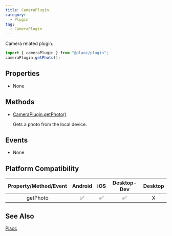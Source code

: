```yaml
---
title: CameraPlugin
category:
  - Plugin
tag:
  - CameraPlugin
---
```


Camera related plugin.

```js 
import { cameraPlugin } from "@plaoc/plugin";
cameraPlugin.getPhoto();
```

## Properties

- None

## Methods

- [CameraPlugin.getPhoto()](./get-photo.md)

  Gets a photo from the local device.

## Events

- None

## Platform Compatibility

| Property/Method/Event | Android | iOS | Desktop-Dev | Desktop |  
|:---------------------:|:-------:|:---:|:-----------:|:-------:|
| getPhoto              | ✅      | ✅  | ✅          | X       |

## See Also

[Plaoc](../../)
